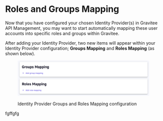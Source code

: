 # Roles and Groups Mapping

Now that you have configured your chosen Identity Provider(s) in Gravitee API Management, you may want to start automatically mapping these user accounts into specific roles and groups within Gravitee.

After adding your Identity Provider, two new items will appear within your Identity Provider configuration; **Groups Mapping** and **Roles Mapping** (as shown below).

<figure><img src="../../.gitbook/assets/image.png" alt=""><figcaption><p>Identity Provider Groups and Roles Mapping configuration</p></figcaption></figure>

fgffgfg
